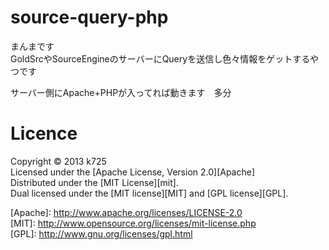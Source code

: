 source-query-php
================

まんまです  
GoldSrcやSourceEngineのサーバーにQueryを送信し色々情報をゲットするやつです  

サーバー側にApache+PHPが入ってれば動きます　多分  

Licence
=======
Copyright &copy; 2013 k725  
Licensed under the [Apache License, Version 2.0][Apache]  
Distributed under the [MIT License][mit].  
Dual licensed under the [MIT license][MIT] and [GPL license][GPL].  
 
[Apache]: <a href="http://www.apache.org/licenses/LICENSE-2.0" target="_blank" rel="noreferrer" style="cursor:help;display:inline !important;">http://www.apache.org/licenses/LICENSE-2.0</a>  
[MIT]: <a href="http://www.opensource.org/licenses/mit-license.php" target="_blank" rel="noreferrer" style="cursor:help;display:inline !important;">http://www.opensource.org/licenses/mit-license.php</a>  
[GPL]: <a href="http://www.gnu.org/licenses/gpl.html" target="_blank" rel="noreferrer" style="cursor:help;display:inline !important;">http://www.gnu.org/licenses/gpl.html</a>  
